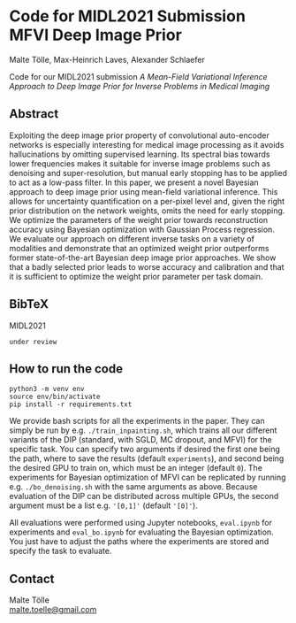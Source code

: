 # Code for MIDL2021 Submission MFVI Deep Image Prior

Malte Tölle, Max-Heinrich Laves, Alexander Schlaefer

Code for our MIDL2021 submission *A Mean-Field Variational Inference Approach to Deep Image Prior for Inverse Problems in Medical Imaging*

## Abstract

Exploiting the deep image prior property of convolutional auto-encoder networks is especially interesting for medical image processing as it avoids hallucinations by omitting supervised learning. Its spectral bias towards lower frequencies makes it suitable for inverse image problems such as denoising and super-resolution, but manual early stopping has to be applied to act as a low-pass filter. In this paper, we present a novel Bayesian approach to deep image prior using mean-field variational inference. This allows for uncertainty quantification on a per-pixel level and, given the right prior distribution on the network weights, omits the need for early stopping. We optimize the parameters of the weight prior towards reconstruction accuracy using Bayesian optimization with Gaussian Process regression. We evaluate our approach on different inverse tasks on a variety of modalities and demonstrate that an optimized weight prior outperforms former state-of-the-art Bayesian deep image prior approaches. We show that a badly selected prior leads to worse accuracy and calibration and that it is sufficient to optimize the weight prior parameter per task domain.

## BibTeX

MIDL2021

```
under review
```

## How to run the code

```
python3 -m venv env
source env/bin/activate
pip install -r requirements.txt
```

We provide bash scripts for all the experiments in the paper.
They can simply be run by e.g. `./train_inpainting.sh`, which trains all our different variants of the DIP (standard, with SGLD, MC dropout, and MFVI) for the specific task. You can specify two arguments if desired the first one being the path, where to save the results (default `experiments`), and second being the desired GPU to train on, which must be an integer (default `0`).
The experiments for Bayesian optimization of MFVI can be replicated by running e.g. `./bo_denoising.sh` with the same arguments as above. Because evaluation of the DIP can be distributed across multiple GPUs, the second argument must be a list e.g. `'[0,1]'` (default `'[0]'`).

All evaluations were performed using Jupyter notebooks, `eval.ipynb` for experiments and `eval_bo.ipynb` for evaluating the Bayesian optimization. You just have to adjust the paths where the experiments are stored and specify the task to evaluate.

## Contact

Malte Tölle  
[malte.toelle@gmail.com](mailto:malte.toelle@gmail.com)  
